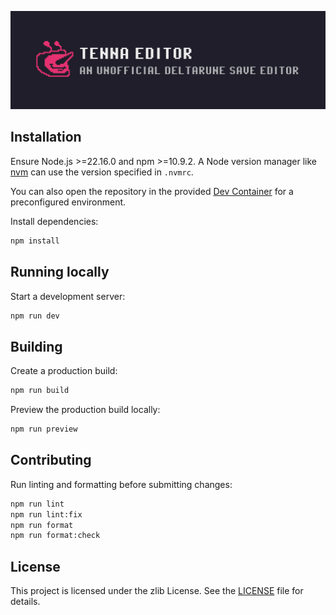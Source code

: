 ![Tenna Editor - An unofficial Deltarune Save Editor](/public/banner.svg)

## Installation

Ensure Node.js >=22.16.0 and npm >=10.9.2. A Node version manager like [nvm](https://github.com/nvm-sh/nvm) can use the version specified in `.nvmrc`.

You can also open the repository in the provided [Dev Container](https://containers.dev/) for a preconfigured environment.

Install dependencies:

```bash
npm install
```

## Running locally

Start a development server:

```bash
npm run dev
```

## Building

Create a production build:

```bash
npm run build
```

Preview the production build locally:

```bash
npm run preview
```

## Contributing

Run linting and formatting before submitting changes:

```bash
npm run lint
npm run lint:fix
npm run format
npm run format:check
```

## License

This project is licensed under the zlib License. See the [LICENSE](./LICENSE) file for details.
